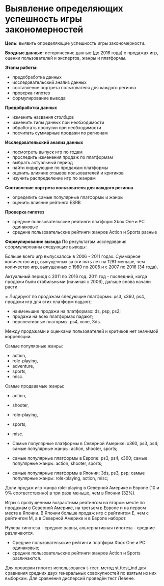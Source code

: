 # Выявление определяющих успешность игры закономерностей
<b>Цель:</b> выявить определяющие успешность игры закономерности.

<b>Входные данные:</b> исторические данные (до 2016 года) о продажах игр, оценки пользователей и экспертов, жанры и платформы.

<b>Этапы работы:</b>
- предобработка данных
- исследовательский анализ данных
- составление портрета пользователя для каждого региона
- проверка гипотез
- формулирование вывода

<b>Предобработка данных</b>
- изменить названия столбцов
- изменить типы данных при необходимости
- обработать пропуски при необходимости
- посчитать суммарные продажи по регионам

<b>Исследовательский анализ данных</b>
- посмотреть выпуск игр по годам
- проследить изменения продаж по платформам
- выбрать актуальный период
- найти лидирующие по продажам платформы
- оценить влияние отзывов пользователей и критиков
- изучить распределение игр по жанрам

<b>Составление портрета пользователя для каждого региона</b>
- определить самые популярные платформы и жанры
- оценить влияние рейтинга ESRB

<b>Проверка гипотез</b>
- средние пользовательские рейтинги платформ Xbox One и PC одинаковые
- средние пользовательские рейтинги жанров Action и Sports разные

<b>Формулирование вывода</b>
По результатам исследования сформулированы следующие выводы:

Больше всего игр выпускалось в 2006 - 2011 годах. Суммарное количество игр, выпущенных за эти пять лет на 1281 меньше, чем количество игр, выпущенных с 1980 по 2005 и с 2007 по 2016 (34 года).

Актуальный период с 2011 по 2016 год. 2011 год - последний, когда продажи были стабильными (начиная с 2006), дальше снова начали расти.

= Лидируют по продажам следующие платформы: ps3, x360, ps4, продажи игр для этих платформ падают;
- наименьшие продажи на платформах: ds, psp, ps2;
- продажи на всех платформах падают;
- перспективные платормы: ps4, xone, 3ds.

Между продажами и оценками пользователей и критиков нет значимой корреляции.

Самые популярные жанры:

- action,
- role-playing,
- adventure,
- sports,
- misc.

Самые продавамые жанры:

- action,
- shooter,
- role-playing,
- sports,
- misc.

- Самые популярные платформы в Северной Америке: x360, ps3, ps4; самые популярные жанры: action, shooter, sports;
- самые популярные платформы в Европе: ps3, ps4, x360; самые популярные жанры: action, shooter, sports;
- самые популярные платформы в Японии: 3ds, ps3, psp; самые популярные жанры: role-playing, action, misc;

Доли продаж игр жанра role-playing в Северной Америке и Европе (10 и 9% соответственно) в три раза меньше, чем в Японии (32%).

Игры с пропущенным возрастным рейтингом на втором месте по продажам в Северной Америке, на третьем в Европе и на первом месте в Японии. В Японии больше продаж игр с рейтингом Е, чем с рейтингом М, а в Северной Америке и в Европе наборот.

Нулева гипотеза - средние равны, альтернативная гипотеза - средние различаются.

- Средние пользовательские рейтинги платформ Xbox One и PC одинаковые;
- средние пользовательские рейтинги жанров Action и Sports различаются.

Для проверки гипотез использовался t-тест, метод st.ttest_ind для сравнения средних двух генеральных совокупностей по взятым из них выборкам. Для сравнения дисперсий проведён тест Левене.